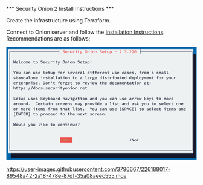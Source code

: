 *** Security Onion 2 Install Instructions ***

Create the infrastructure using Terraform.

Connect to Onion server and follow the [Installation Instructions](https://docs.securityonion.net/en/2.3/installation.html). Recommendations are as follows:

![img.png](img.png)

https://user-images.githubusercontent.com/3796667/226188017-89548a42-2a18-478e-87df-35a08aeec555.mov
